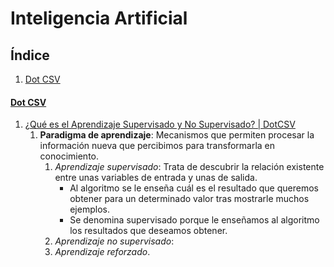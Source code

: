 # Inteligencia Artificial
## Índice
1. [Dot CSV](#dot-csv)
#### [Dot CSV](https://www.youtube.com/channel/UCy5znSnfMsDwaLlROnZ7Qbg)
1. [¿Qué es el Aprendizaje Supervisado y No Supervisado? | DotCSV](https://youtu.be/oT3arRRB2Cw)
   1. **Paradigma de aprendizaje**: Mecanismos que permiten procesar la información nueva que percibimos para transformarla en conocimiento.
      1. _Aprendizaje supervisado_: Trata de descubrir la relación existente entre unas variables de entrada y unas de salida.
         * Al algoritmo se le enseña cuál es el resultado que queremos obtener para un determinado valor tras mostrarle muchos ejemplos.
         * Se denomina supervisado porque le enseñamos al algoritmo los resultados que deseamos obtener.
      2. _Aprendizaje no supervisado_:
      3. _Aprendizaje reforzado_.
